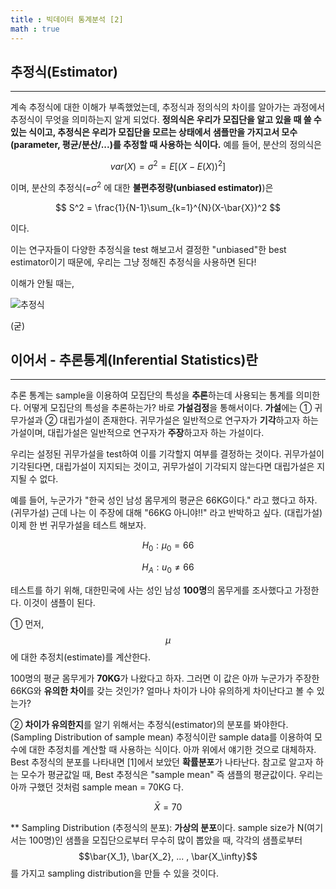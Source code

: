 ```yaml
---
title : 빅데이터 통계분석 [2]
math : true
---
```


## 추정식(Estimator)

---

계속 추정식에 대한 이해가 부족했었는데, 추정식과 정의식의 차이를 알아가는 과정에서 추정식이 무엇을 의미하는지 알게 되었다. **정의식은 우리가 모집단을 알고 있을 때 쓸 수 있는 식이고, 추정식은 우리가 모집단을 모르는 상태에서 샘플만을 가지고서 모수(parameter, 평균/분산/...)를 추정할 때 사용하는 식이다.** 예를 들어, 분산의 정의식은

$$
var(X) = \sigma^2 = E[(X-E(X))^2]
$$

이며, 분산의 추정식(=$\sigma^2$ 에 대한 **불편추정량(unbiased estimator)**)은

$$
S^2 = \frac{1}{N-1}\sum_{k=1}^{N}(X-\bar{X})^2
$$

이다.

이는 연구자들이 다양한 추정식을 test 해보고서 결정한 "unbiased"한 best estimator이기 때문에, 우리는 그냥 정해진 추정식을 사용하면 된다! 

이해가 안될 때는,

![추정식](https://user-images.githubusercontent.com/37925813/96844975-21805400-148b-11eb-81af-fbcf4614047e.png)

(굳)



## 이어서 - 추론통계(Inferential Statistics)란

---

추론 통계는 sample을 이용하여 모집단의 특성을 **추론**하는데 사용되는 통계를 의미한다. 어떻게 모집단의 특성을 추론하는가? 바로 **가설검정**을 통해서이다. **가설**에는 ① 귀무가설과 ② 대립가설이 존재한다. 귀무가설은 일반적으로 연구자가 **기각**하고자 하는 가설이며, 대립가설은 일반적으로 연구자가 **주장**하고자 하는 가설이다.

우리는 설정된 귀무가설을 test하여 이를 기각할지 여부를 결정하는 것이다. 귀무가설이 기각된다면, 대립가설이 지지되는 것이고, 귀무가설이 기각되지 않는다면 대립가설은 지지될 수 없다. 

예를 들어, 누군가가 "한국 성인 남성 몸무게의 평균은 66KG이다." 라고 했다고 하자. (귀무가설) 근데 나는 이 주장에 대해 "66KG 아니야!!" 라고 반박하고 싶다. (대립가설) 이제 한 번 귀무가설을 테스트 해보자.

$$
H_0 :  \mu_0=66
$$

$$
H_A : u_0 \ne 66
$$


테스트를 하기 위해, 대한민국에 사는 성인 남성 **100명**의 몸무게를 조사했다고 가정한다. 이것이 샘플이 된다.

① 먼저, $$\mu$$에 대한 추정치(estimate)를 계산한다. 

100명의 평균 몸무게가 **70KG**가 나왔다고 하자. 그러면 이 값은 아까 누군가가 주장한 66KG와 **유의한 차이**를 갖는 것인가? 얼마나 차이가 나야 유의하게 차이난다고 볼 수 있는가?


② **차이가 유의한지**를 알기 위해서는 추정식(estimator)의 분포를 봐야한다. (Sampling Distribution of sample mean) 추정식이란 sample data를 이용하여 모수에 대한 추정치를 계산할 때 사용하는 식이다. 아까 위에서 얘기한 것으로 대체하자. Best 추정식의 분포를 나타내면 [1]에서 보았던 **확률분포**가 나타난다. 참고로 알고자 하는 모수가 평균값일 때, Best 추정식은 "sample mean" 즉 샘플의 평균값이다. 우리는 아까 구했던 것처럼 sample mean = 70KG 다.

$$
\bar{X} = 70
$$

** Sampling Distribution (추정식의 분포): **가상의 분포**이다. sample size가 N(여기서는 100명)인 샘플을 모집단으로부터 무수히 많이 뽑았을 때, 각각의 샘플로부터 $$\bar{X_1}, \bar{X_2}, ... , \bar{X_\infty}$$ 를 가지고 sampling distribution을 만들 수 있을 것이다.  